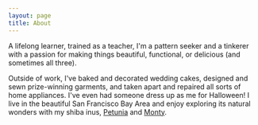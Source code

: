 ```yaml
---
layout: page
title: About
---
```


A lifelong learner, trained as a teacher, I'm a pattern seeker and a tinkerer with a passion for making things beautiful, functional, or delicious (and sometimes all three).

Outside of work, I've baked and decorated wedding cakes, designed and sewn prize-winning garments, and taken apart and repaired all sorts of home appliances.  I've even had someone dress up as me for Halloween!  I live in the beautiful San Francisco Bay Area and enjoy exploring its natural wonders with my shiba inus, [Petunia](http://miss-petunia.com) and [Monty](http://mr-monty.com).
